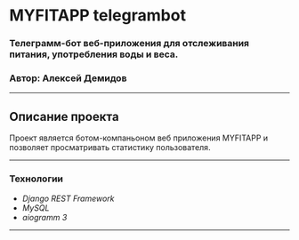 # **MYFITAPP telegrambot**
### Телеграмм-бот веб-приложения для отслеживания питания, употребления воды и веса.
### Автор: Алексей Демидов

---

## Описание проекта
Проект является ботом-компаньоном веб приложения MYFITAPP и позволяет просматривать статистику пользователя.

---

### Технологии

- _Django REST Framework_
- _MySQL_
- _aiogramm 3_

---
